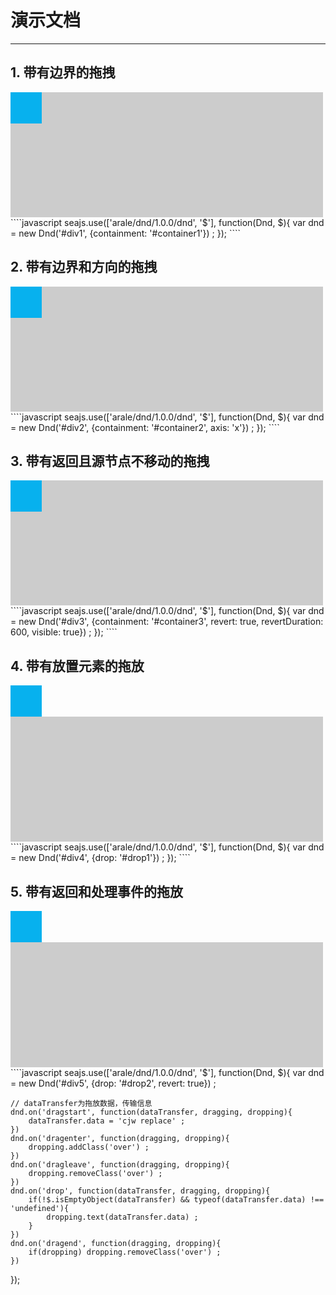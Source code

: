 # 演示文档

---

<style>
	.container {width:500px; height:200px; background:#CCC;}
	.drag {width:50px; height:50px; background:#07B1EE;}
	.over {border: 2px dashed #000;}
</style>


## 1. 带有边界的拖拽

<div id="container1" class="container">
	<div id="div1" class="drag"></div>
</div>
````javascript
seajs.use(['arale/dnd/1.0.0/dnd', '$'], function(Dnd, $){
	var dnd = new Dnd('#div1', {containment: '#container1'}) ;
});
````

## 2. 带有边界和方向的拖拽

<div id="container2" class="container">
	<div id="div2" class="drag"></div>
</div>
````javascript
seajs.use(['arale/dnd/1.0.0/dnd', '$'], function(Dnd, $){
	var dnd = new Dnd('#div2', {containment: '#container2', axis: 'x'}) ;
});
````


## 3. 带有返回且源节点不移动的拖拽

<div id="container3" class="container">
	<div id="div3" class="drag"></div>
</div>
````javascript
seajs.use(['arale/dnd/1.0.0/dnd', '$'], function(Dnd, $){
	var dnd = new Dnd('#div3', {containment: '#container3', revert: true, revertDuration: 600, visible: true}) ;
});
````

## 4. 带有放置元素的拖放

<div id="div4" class="drag"></div>
<div id="drop1" class="container"></div>
````javascript
seajs.use(['arale/dnd/1.0.0/dnd', '$'], function(Dnd, $){
	var dnd = new Dnd('#div4', {drop: '#drop1'}) ;
});
````

## 5. 带有返回和处理事件的拖放

<div id="div5" class="drag"></div>
<div id="drop2" class="container"></div>
````javascript
seajs.use(['arale/dnd/1.0.0/dnd', '$'], function(Dnd, $){
	var dnd = new Dnd('#div5', {drop: '#drop2', revert: true}) ;
	
	// dataTransfer为拖放数据，传输信息
	dnd.on('dragstart', function(dataTransfer, dragging, dropping){
		dataTransfer.data = 'cjw replace' ;
	})
	dnd.on('dragenter', function(dragging, dropping){
		dropping.addClass('over') ;
	})
	dnd.on('dragleave', function(dragging, dropping){
		dropping.removeClass('over') ;
	})
	dnd.on('drop', function(dataTransfer, dragging, dropping){
		if(!$.isEmptyObject(dataTransfer) && typeof(dataTransfer.data) !== 'undefined'){
			dropping.text(dataTransfer.data) ;
		}
	})
	dnd.on('dragend', function(dragging, dropping){
		if(dropping) dropping.removeClass('over') ;
	})
});
````












